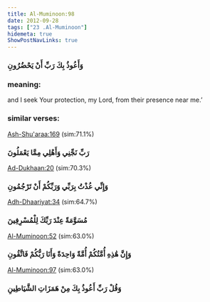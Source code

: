 ```yaml
---
title: Al-Muminoon:98
date: 2012-09-28
tags: ["23 .Al-Muminoon"]
hidemeta: true 
ShowPostNavLinks: true 
---
```

### وَأَعُوذُ بِكَ رَبِّ أَنْ يَحْضُرُونِ
### meaning: 
and I seek Your protection, my Lord, from their presence near me.’
### similar verses: 

[Ash-Shu'araa:169](/26/169) (sim:71.1%)

### رَبِّ نَجِّنِي وَأَهْلِي مِمَّا يَعْمَلُونَ

[Ad-Dukhaan:20](/44/20) (sim:70.3%)

### وَإِنِّي عُذْتُ بِرَبِّي وَرَبِّكُمْ أَنْ تَرْجُمُونِ

[Adh-Dhaariyat:34](/51/34) (sim:64.7%)

### مُسَوَّمَةً عِنْدَ رَبِّكَ لِلْمُسْرِفِينَ

[Al-Muminoon:52](/23/52) (sim:63.0%)

### وَإِنَّ هَٰذِهِ أُمَّتُكُمْ أُمَّةً وَاحِدَةً وَأَنَا رَبُّكُمْ فَاتَّقُونِ

[Al-Muminoon:97](/23/97) (sim:63.0%)

### وَقُلْ رَبِّ أَعُوذُ بِكَ مِنْ هَمَزَاتِ الشَّيَاطِينِ
